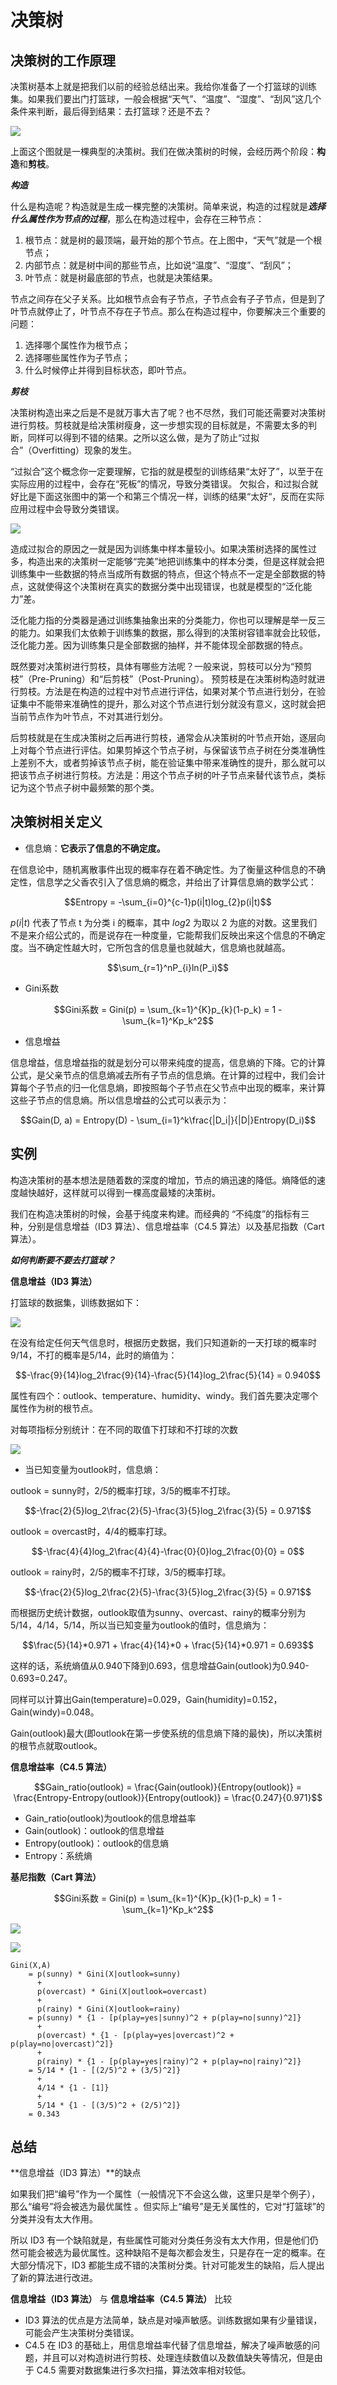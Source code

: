 # 决策树

## 决策树的工作原理

决策树基本上就是把我们以前的经验总结出来。我给你准备了一个打篮球的训练集。如果我们要出门打篮球，一般会根据“天气”、“温度”、“湿度”、“刮风”这几个条件来判断，最后得到结果：去打篮球？还是不去？

![](./img/dec_01.png)

上面这个图就是一棵典型的决策树。我们在做决策树的时候，会经历两个阶段：**构造**和**剪枝**。

***构造***

什么是构造呢？构造就是生成一棵完整的决策树。简单来说，构造的过程就是***选择什么属性作为节点的过程***，那么在构造过程中，会存在三种节点：

1. 根节点：就是树的最顶端，最开始的那个节点。在上图中，“天气”就是一个根节点；
2. 内部节点：就是树中间的那些节点，比如说“温度”、“湿度”、“刮风”；
3. 叶节点：就是树最底部的节点，也就是决策结果。

节点之间存在父子关系。比如根节点会有子节点，子节点会有子子节点，但是到了叶节点就停止了，叶节点不存在子节点。那么在构造过程中，你要解决三个重要的问题：

1. 选择哪个属性作为根节点；
2. 选择哪些属性作为子节点；
3. 什么时候停止并得到目标状态，即叶节点。

***剪枝***

决策树构造出来之后是不是就万事大吉了呢？也不尽然，我们可能还需要对决策树进行剪枝。剪枝就是给决策树瘦身，这一步想实现的目标就是，不需要太多的判断，同样可以得到不错的结果。之所以这么做，是为了防止“过拟合”（Overfitting）现象的发生。

“过拟合”这个概念你一定要理解，它指的就是模型的训练结果“太好了”，以至于在实际应用的过程中，会存在“死板”的情况，导致分类错误。
欠拟合，和过拟合就好比是下面这张图中的第一个和第三个情况一样，训练的结果“太好“，反而在实际应用过程中会导致分类错误。

![](./img/dec_02.png)

造成过拟合的原因之一就是因为训练集中样本量较小。如果决策树选择的属性过多，构造出来的决策树一定能够“完美”地把训练集中的样本分类，但是这样就会把训练集中一些数据的特点当成所有数据的特点，但这个特点不一定是全部数据的特点，这就使得这个决策树在真实的数据分类中出现错误，也就是模型的“泛化能力”差。

泛化能力指的分类器是通过训练集抽象出来的分类能力，你也可以理解是举一反三的能力。如果我们太依赖于训练集的数据，那么得到的决策树容错率就会比较低，泛化能力差。因为训练集只是全部数据的抽样，并不能体现全部数据的特点。

既然要对决策树进行剪枝，具体有哪些方法呢？一般来说，剪枝可以分为“预剪枝”（Pre-Pruning）和“后剪枝”（Post-Pruning）。
预剪枝是在决策树构造时就进行剪枝。方法是在构造的过程中对节点进行评估，如果对某个节点进行划分，在验证集中不能带来准确性的提升，那么对这个节点进行划分就没有意义，这时就会把当前节点作为叶节点，不对其进行划分。

后剪枝就是在生成决策树之后再进行剪枝，通常会从决策树的叶节点开始，逐层向上对每个节点进行评估。如果剪掉这个节点子树，与保留该节点子树在分类准确性上差别不大，或者剪掉该节点子树，能在验证集中带来准确性的提升，那么就可以把该节点子树进行剪枝。方法是：用这个节点子树的叶子节点来替代该节点，类标记为这个节点子树中最频繁的那个类。

## 决策树相关定义

- 信息熵：**它表示了信息的不确定度。**

在信息论中，随机离散事件出现的概率存在着不确定性。为了衡量这种信息的不确定性，信息学之父香农引入了信息熵的概念，并给出了计算信息熵的数学公式：

$$Entropy = -\sum_{i=0}^{c-1}p(i|t)log_{2}p(i|t)$$

$p(i|t)$ 代表了节点 t 为分类 i 的概率，其中 $log2$ 为取以 2 为底的对数。这里我们不是来介绍公式的，而是说存在一种度量，它能帮我们反映出来这个信息的不确定度。当不确定性越大时，它所包含的信息量也就越大，信息熵也就越高。

$$\sum_{r=1}^nP_{i}ln(P_i)$$

- Gini系数

$$Gini系数 = Gini(p) = \sum_{k=1}^{K}p_{k}(1-p_k) = 1 - \sum_{k=1}^Kp_k^2$$

- 信息增益

信息增益，信息增益指的就是划分可以带来纯度的提高，信息熵的下降。它的计算公式，是父亲节点的信息熵减去所有子节点的信息熵。在计算的过程中，我们会计算每个子节点的归一化信息熵，即按照每个子节点在父节点中出现的概率，来计算这些子节点的信息熵。所以信息增益的公式可以表示为：

$$Gain(D, a) = Entropy(D) - \sum_{i=1}^k\frac{|D_i|}{|D|}Entropy(D_i)$$

## 实例

构造决策树的基本想法是随着数的深度的增加，节点的熵迅速的降低。熵降低的速度越快越好，这样就可以得到一棵高度最矮的决策树。

我们在构造决策树的时候，会基于纯度来构建。而经典的 “不纯度”的指标有三种，分别是信息增益（ID3 算法）、信息增益率（C4.5 算法）以及基尼指数（Cart 算法）。

***如何判断要不要去打篮球？***

**信息增益（ID3 算法）**

打篮球的数据集，训练数据如下：

![](./img/dec_03.png)

在没有给定任何天气信息时，根据历史数据，我们只知道新的一天打球的概率时9/14，不打的概率是5/14，此时的熵值为：

$$-\frac{9}{14}log_2\frac{9}{14}-\frac{5}{14}log_2\frac{5}{14} = 0.940$$

属性有四个：outlook、temperature、humidity、windy。我们首先要决定哪个属性作为树的根节点。

对每项指标分别统计：在不同的取值下打球和不打球的次数

![](./img/dec_04.png)

- 当已知变量为outlook时，信息熵：

outlook = sunny时，2/5的概率打球，3/5的概率不打球。

$$-\frac{2}{5}log_2\frac{2}{5}-\frac{3}{5}log_2\frac{3}{5} = 0.971$$

outlook = overcast时，4/4的概率打球。

$$-\frac{4}{4}log_2\frac{4}{4}-\frac{0}{0}log_2\frac{0}{0} = 0$$

outlook = rainy时，2/5的概率不打球，3/5的概率打球。

$$-\frac{2}{5}log_2\frac{2}{5}-\frac{3}{5}log_2\frac{3}{5} = 0.971$$

而根据历史统计数据，outlook取值为sunny、overcast、rainy的概率分别为5/14，4/14，5/14，所以当已知变量为outlook的值时，信息熵为：

$$\frac{5}{14}*0.971 + \frac{4}{14}*0 + \frac{5}{14}*0.971 = 0.693$$

这样的话，系统熵值从0.940下降到0.693，信息增益Gain(outlook)为0.940-0.693=0.247。

同样可以计算出Gain(temperature)=0.029，Gain(humidity)=0.152，Gain(windy)=0.048。

Gain(outlook)最大(即outlook在第一步使系统的信息熵下降的最快)，所以决策树的根节点就取outlook。

**信息增益率（C4.5 算法）**

$$Gain_ratio(outlook) = \frac{Gain(outlook)}{Entropy(outlook)} = \frac{Entropy-Entropy(outlook)}{Entropy(outlook)} = \frac{0.247}{0.971}$$

- Gain_ratio(outlook)为outlook的信息增益率
- Gain(outlook)：outlook的信息增益
- Entropy(outlook)：outlook的信息熵
- Entropy：系统熵

**基尼指数（Cart 算法）**

$$Gini系数 = Gini(p) = \sum_{k=1}^{K}p_{k}(1-p_k) = 1 - \sum_{k=1}^Kp_k^2$$

![](./img/dec_03.png)

![](./img/dec_04.png)

```
Gini(X,A) 
    = p(sunny) * Gini(X|outlook=sunny)
      +
      p(overcast) * Gini(X|outlook=overcast)
      +
      p(rainy) * Gini(X|outlook=rainy)
    = p(sunny) * {1 - [p(play=yes|sunny)^2 + p(play=no|sunny)^2]}
      + 
      p(overcast) * {1 - [p(play=yes|overcast)^2 + p(play=no|overcast)^2]}
      +
      p(rainy) * {1 - [p(play=yes|rainy)^2 + p(play=no|rainy)^2]}
    = 5/14 * {1 - [(2/5)^2 + (3/5)^2]}
      +
      4/14 * {1 - [1]}
      +
      5/14 * {1 - [(3/5)^2 + (2/5)^2]}
    = 0.343
```

## 总结

**信息增益（ID3 算法）**的缺点

如果我们把“编号”作为一个属性（一般情况下不会这么做，这里只是举个例子），那么“编号”将会被选为最优属性 。但实际上“编号”是无关属性的，它对“打篮球”的分类并没有太大作用。

所以 ID3 有一个缺陷就是，有些属性可能对分类任务没有太大作用，但是他们仍然可能会被选为最优属性。这种缺陷不是每次都会发生，只是存在一定的概率。在大部分情况下，ID3 都能生成不错的决策树分类。针对可能发生的缺陷，后人提出了新的算法进行改进。

**信息增益（ID3 算法）** 与 **信息增益率（C4.5 算法）** 比较

- ID3 算法的优点是方法简单，缺点是对噪声敏感。训练数据如果有少量错误，可能会产生决策树分类错误。
- C4.5 在 ID3 的基础上，用信息增益率代替了信息增益，解决了噪声敏感的问题，并且可以对构造树进行剪枝、处理连续数值以及数值缺失等情况，但是由于 C4.5 需要对数据集进行多次扫描，算法效率相对较低。